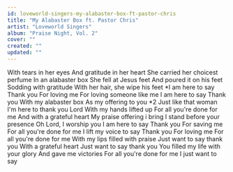 ```yaml
---
id: loveworld-singers-my-alabaster-box-ft-pastor-chris
title: "My Alabaster Box ft. Pastor Chris"
artist: "Loveworld Singers"
album: "Praise Night, Vol. 2"
cover: ""
created: ""
updated: ""
---
```


With tears in her eyes
And gratitude in her heart
She carried her choicest perfume
In an alabaster box
She fell at Jesus feet And poured it on his feet
Sodding with gratitude
With her hair, she wipe his feet
*I am here to say
Thank you
For loving me
For loving someone like me
I am here to say
Thank you
With my alabaster box
As my offering to you *2
Just like that woman
I'm here to thank you Lord
With my hands lifted up
For all you're done for me
And with a grateful heart
My praise offering i bring
I stand before your presence
Oh Lord, I worship you
I am here to say
Thank you
For saving me
For all you're done for me
I lift my voice to say
Thank you
For loving me
For all you're done for me
With my lips filled with praise
Just want to say thank you
With a grateful heart
Just want to say thank you
You filled my life with your glory
And gave me victories
For all you're done for me
I just want to say